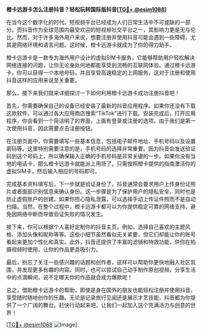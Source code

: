**橙卡远游卡怎么注册抖音？轻松玩转国际版抖音[[TG💪+ @esim1088](https://t.me/s/esim1088)]**

在当今这个数字化的时代，短视频平台已经成为人们日常生活中不可或缺的一部分。而抖音作为全球范围内最受欢迎的短视频社交平台之一，其影响力更是无与伦比。然而，对于许多海外用户来说，想要注册并使用抖音可能会遇到一些障碍，尤其是网络环境和语言问题。这时候，橙卡远游卡就成为了你的得力助手。

橙卡远游卡是一款专为海外用户设计的虚拟SIM卡服务，它能够帮助用户轻松解决网络连接的问题，让你无论身处何地都能享受到流畅的互联网体验。通过橙卡远游卡，你可以获得一个本地号码，并且享受高速稳定的上网服务，这对于注册和使用抖音这样的应用来说至关重要。

那么，接下来我们就来详细探讨一下如何利用橙卡远游卡成功注册抖音吧！

首先，你需要确保自己的设备已经安装了最新的抖音应用程序。如果你还没有下载这款软件，可以通过各大应用商店搜索“TikTok”进行下载。安装完成后，打开应用程序，你会看到一个简洁明了的界面，上面有登录或注册的选项。由于我们是第一次使用抖音，因此需要点击注册按钮。

在注册页面中，你需要填写一些基本信息，包括电子邮件地址、手机号码以及设置密码等。这里特别需要注意的是，手机号码的选择非常重要。因为抖音会发送验证码到这个号码上，所以确保输入正确的手机号码是非常关键的一步。如果你没有当地的电话卡，那么橙卡远游卡就能派上用场了。只需按照橙卡提供的指南激活你的虚拟SIM卡，然后输入相应的号码即可。

完成基本资料填写后，下一步就是验证身份了。抖音通常会要求用户上传身份证照片或者面部识别信息来确认身份。这一步骤是为了保护用户的隐私安全，同时也是防止虚假账户的创建。如果你担心隐私泄露，可以选择手动上传证件照而不是自动扫描。当然，在整个过程中，橙卡远游卡都可以为你提供稳定可靠的网络支持，避免因网络中断而导致验证失败的情况发生。

接下来，你可以根据个人喜好定制你的抖音主页。例如，选择自己喜欢的主题风格、添加头像和昵称等等。这些小细节虽然看似无关紧要，但它们却能让你的账号看起来更加个性化和真实。此外，抖音还提供了丰富的滤镜和特效功能，供你在拍摄视频时使用，让你的作品更具吸引力。

最后，别忘了关注一些感兴趣的话题和创作者，这样可以帮助你更快地融入社区氛围，并发现更多有趣的内容。同时，也可以尝试自己动手制作原创视频，分享生活中的点滴瞬间，说不定哪天你的作品就会成为爆款呢！

总之，借助橙卡远游卡的帮助，即使是身在国外的朋友也能轻松注册并使用抖音，享受随时随地创作的乐趣。无论是记录旅行见闻还是展示才艺技能，抖音都为你提供了一个广阔的舞台。赶快行动起来吧，让我们一起加入这个充满活力与创意的世界！

[[TG💪+ @esim1088](https://t.me/s/esim1088) ![Image](https://i.postimg.cc/4NQfJmqS/Snipaste-2025-05-13-00-14-12.png)]